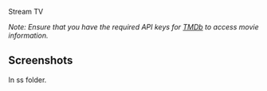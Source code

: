 Stream TV

*Note: Ensure that you have the required API keys for [TMDb](https://developer.themoviedb.org/reference/intro/getting-started) to access movie information.*

## Screenshots
In ss folder.
